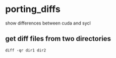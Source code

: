 # porting_diffs
show differences between cuda and sycl

## get diff files from two directories
`diff -qr dir1 dir2`
